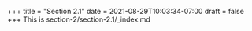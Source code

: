 +++
title = "Section 2.1"
date = 2021-08-29T10:03:34-07:00
draft = false
+++
This is section-2/section-2.1/_index.md
